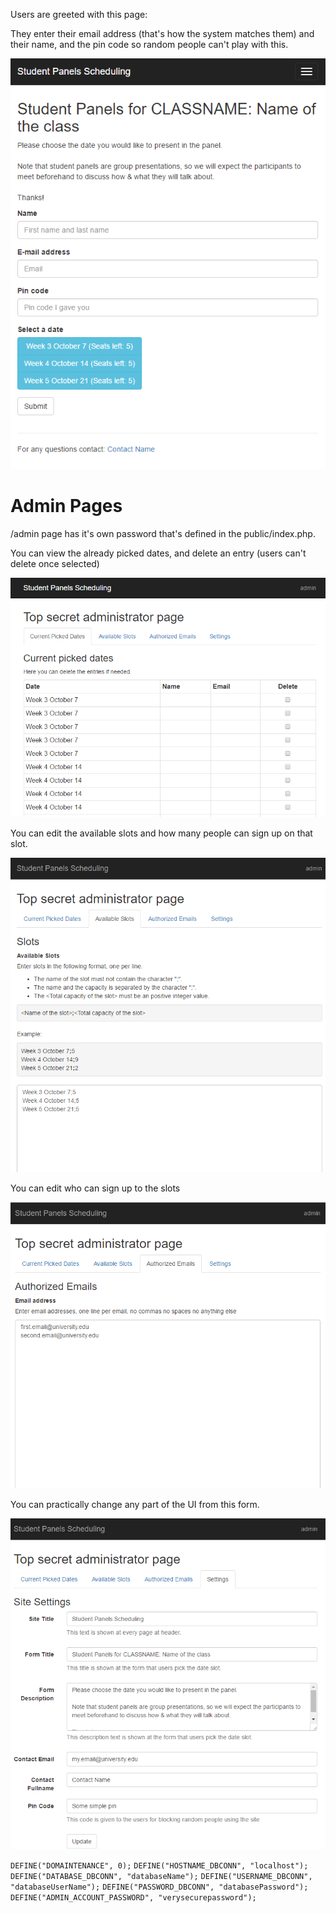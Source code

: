 Users are greeted with this page:

They enter their email address (that's how the system matches them) and their name, and the pin code so random people can't play with this.

![Screenshot](readme/screenshot-1.PNG?raw=true "Screenshot 1")
# Admin Pages #

/admin page has it's own password that's defined in the public/index.php.

You can view the already picked dates, and delete an entry (users can't delete once selected)

![Screenshot](readme/screenshot-2.PNG?raw=true "Screenshot 2")

You can edit the available slots and how many people can sign up on that slot.

![Screenshot](readme/screenshot-3.PNG?raw=true "Screenshot 3")

You can edit who can sign up to the slots

![Screenshot](readme/screenshot-4.PNG?raw=true "Screenshot 4")

You can practically change any part of the UI from this form.

![Screenshot](readme/screenshot-5.PNG?raw=true "Screenshot 5")

`DEFINE("DOMAINTENANCE", 0);`
`DEFINE("HOSTNAME_DBCONN", "localhost");`
`DEFINE("DATABASE_DBCONN", "databaseName");`
`DEFINE("USERNAME_DBCONN", "databaseUserName");`
`DEFINE("PASSWORD_DBCONN", "databasePassword");`
`DEFINE("ADMIN_ACCOUNT_PASSWORD", "verysecurepassword");`
